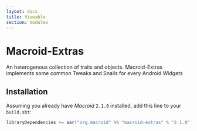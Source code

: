 ```yaml
---
layout: docs
title: Viewable
section: modules
---
```


# Macroid-Extras

An heterogenous collection of traits and objects. Macroid-Extras implements some common Tweaks and Snails for every Android Widgets

## Installation

Assuming you already have *Macroid* `2.1.0` installed, add this line to your `build.sbt`:

```scala
libraryDependencies += aar("org.macroid" %% "macroid-extras" % "2.1.0")
```

